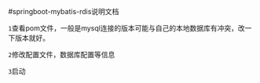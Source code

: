 #springboot-mybatis-rdis说明文档

`1`查看pom文件，一般是mysql连接的版本可能与自己的本地数据库有冲突，改一下版本就好。

`2`修改配置文件，数据库配置等信息

`3`启动
